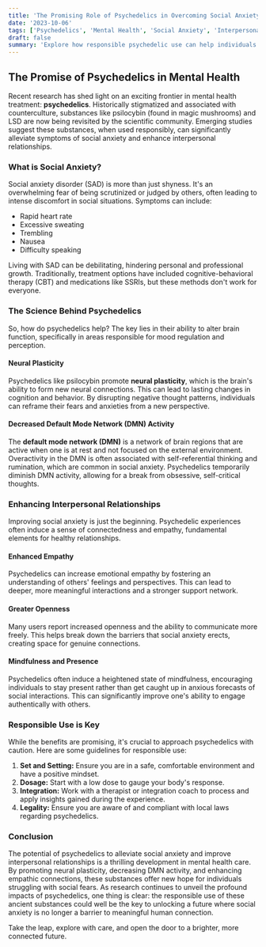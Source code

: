 ```yaml
---
title: 'The Promising Role of Psychedelics in Overcoming Social Anxiety and Enhancing Interpersonal Relationships'
date: '2023-10-06'
tags: ['Psychedelics', 'Mental Health', 'Social Anxiety', 'Interpersonal Relationships']
draft: false
summary: 'Explore how responsible psychedelic use can help individuals manage social anxiety and build healthier, more fulfilling relationships.'
---
```


## The Promise of Psychedelics in Mental Health

Recent research has shed light on an exciting frontier in mental health treatment: **psychedelics**. Historically stigmatized and associated with counterculture, substances like psilocybin (found in magic mushrooms) and LSD are now being revisited by the scientific community. Emerging studies suggest these substances, when used responsibly, can significantly alleviate symptoms of social anxiety and enhance interpersonal relationships.

### What is Social Anxiety?

Social anxiety disorder (SAD) is more than just shyness. It's an overwhelming fear of being scrutinized or judged by others, often leading to intense discomfort in social situations. Symptoms can include:

- Rapid heart rate
- Excessive sweating
- Trembling
- Nausea
- Difficulty speaking

Living with SAD can be debilitating, hindering personal and professional growth. Traditionally, treatment options have included cognitive-behavioral therapy (CBT) and medications like SSRIs, but these methods don't work for everyone.

### The Science Behind Psychedelics

So, how do psychedelics help? The key lies in their ability to alter brain function, specifically in areas responsible for mood regulation and perception. 

#### Neural Plasticity

Psychedelics like psilocybin promote **neural plasticity**, which is the brain's ability to form new neural connections. This can lead to lasting changes in cognition and behavior. By disrupting negative thought patterns, individuals can reframe their fears and anxieties from a new perspective.

#### Decreased Default Mode Network (DMN) Activity

The **default mode network (DMN)** is a network of brain regions that are active when one is at rest and not focused on the external environment. Overactivity in the DMN is often associated with self-referential thinking and rumination, which are common in social anxiety. Psychedelics temporarily diminish DMN activity, allowing for a break from obsessive, self-critical thoughts.

### Enhancing Interpersonal Relationships

Improving social anxiety is just the beginning. Psychedelic experiences often induce a sense of connectedness and empathy, fundamental elements for healthy relationships.

#### Enhanced Empathy

Psychedelics can increase emotional empathy by fostering an understanding of others' feelings and perspectives. This can lead to deeper, more meaningful interactions and a stronger support network.

#### Greater Openness

Many users report increased openness and the ability to communicate more freely. This helps break down the barriers that social anxiety erects, creating space for genuine connections.

#### Mindfulness and Presence

Psychedelics often induce a heightened state of mindfulness, encouraging individuals to stay present rather than get caught up in anxious forecasts of social interactions. This can significantly improve one's ability to engage authentically with others.

### Responsible Use is Key

While the benefits are promising, it's crucial to approach psychedelics with caution. Here are some guidelines for responsible use:

1. **Set and Setting:** Ensure you are in a safe, comfortable environment and have a positive mindset.
2. **Dosage:** Start with a low dose to gauge your body's response.
3. **Integration:** Work with a therapist or integration coach to process and apply insights gained during the experience.
4. **Legality:** Ensure you are aware of and compliant with local laws regarding psychedelics.

### Conclusion

The potential of psychedelics to alleviate social anxiety and improve interpersonal relationships is a thrilling development in mental health care. By promoting neural plasticity, decreasing DMN activity, and enhancing empathic connections, these substances offer new hope for individuals struggling with social fears. As research continues to unveil the profound impacts of psychedelics, one thing is clear: the responsible use of these ancient substances could well be the key to unlocking a future where social anxiety is no longer a barrier to meaningful human connection.

Take the leap, explore with care, and open the door to a brighter, more connected future.